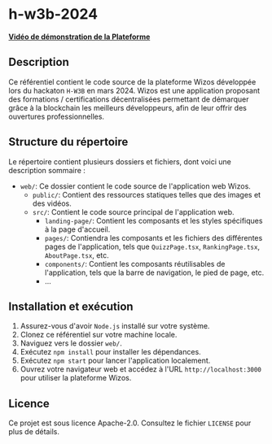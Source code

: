 # h-w3b-2024

[**Vidéo de démonstration de la Plateforme**](web/public/preview_wizos.mp4)

## Description

Ce référentiel contient le code source de la plateforme Wizos développée lors du hackaton `H-W3B` en mars 2024. 
Wizos est une application proposant des formations / certifications décentralisées permettant de démarquer grâce à la blockchain les meilleurs développeurs, afin de leur offrir des ouvertures professionnelles.

## Structure du répertoire

Le répertoire contient plusieurs dossiers et fichiers, dont voici une description sommaire :

- `web/`: Ce dossier contient le code source de l'application web Wizos.
    - `public/`: Contient des ressources statiques telles que des images et des vidéos.
    - `src/`: Contient le code source principal de l'application web.
        - `landing-page/`: Contient les composants et les styles spécifiques à la page d'accueil.
        - `pages/`: Contiendra les composants et les fichiers des différentes pages de l'application, tels que `QuizzPage.tsx`, `RankingPage.tsx`, `AboutPage.tsx`, etc.
        - `components/`: Contient les composants réutilisables de l'application, tels que la barre de navigation, le pied de page, etc.
        - ...

## Installation et exécution

1. Assurez-vous d'avoir `Node.js` installé sur votre système.
2. Clonez ce référentiel sur votre machine locale.
3. Naviguez vers le dossier `web/`.
4. Exécutez `npm install` pour installer les dépendances.
5. Exécutez `npm start` pour lancer l'application localement.
6. Ouvrez votre navigateur web et accédez à l'URL `http://localhost:3000` pour utiliser la plateforme Wizos.

## Licence

Ce projet est sous licence Apache-2.0. Consultez le fichier `LICENSE` pour plus de détails.
